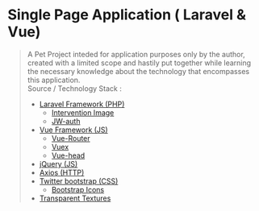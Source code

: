 <h1>Single Page Application ( Laravel & Vue) </h1>
<blockquote>
A Pet Project inteded for application purposes only by the author, 
created with a limited scope and hastily put together while learning the necessary knowledge about the technology that encompasses this application.
<br/>
Source / Technology Stack :
<ul>
  <li><a href="https://laravel.com/">Laravel Framework (PHP)</a> 
    <ul>
      <li><a href="http://image.intervention.io/">Intervention Image</a></li>
      <li><a href="https://jwt-auth.readthedocs.io/en/develop/">JW-auth</a></li>
    </ul>
  </li>
  <li><a href="https://vuejs.org/">Vue Framework (JS)</a>
    <ul>
      <li><a href="https://router.vuejs.org/">Vue-Router</a></li>
      <li><a href="https://vuex.vuejs.org/">Vuex</a></li>
      <li><a href="https://github.com/ktquez/vue-head">Vue-head</a></li>
    </ul>
  </li>
  <li><a href="https://jquery.com/">jQuery (JS)</a></li>
  <li><a href="https://github.com/axios/axios">Axios (HTTP)</a></li>
  <li><a href="https://getbootstrap.com/">Twitter bootstrap (CSS)</a>
    <ul>
      <li><a href="https://icons.getbootstrap.com/">Bootstrap Icons</a></li>
    </ul>
  </li>
  <li><a href="https://www.transparenttextures.com/">Transparent Textures</a></li>
</ul>
</blockquote>
